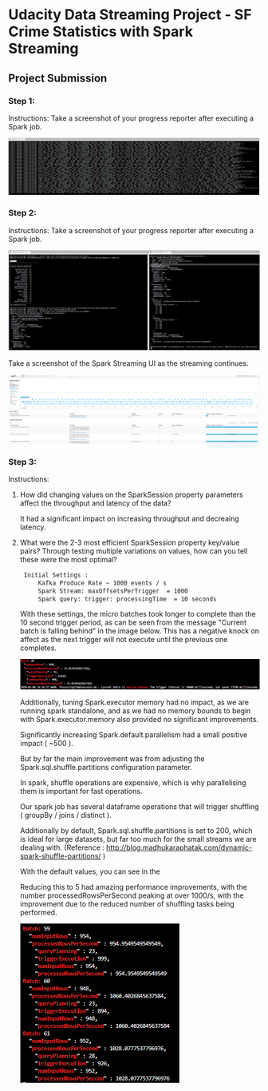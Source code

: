 # Udacity Data Streaming Project - SF Crime Statistics with Spark Streaming

## Project Submission 

### Step 1:
Instructions:
Take a screenshot of your progress reporter after executing a Spark job. 

![step1-image-of-kafka-console-consumer](images/step1-image-of-kafka-console-consumer.png)


### Step 2: 
Instructions:
Take a screenshot of your progress reporter after executing a Spark job.

![step2-spark-submit-progress-reporter](images/step2-spark-submit-progress-reporter.png)


Take a screenshot of the Spark Streaming UI as the streaming continues. 

![step3-spark-streaming-ui-interface-jobs-tab](images/step3-spark-streaming-ui-interface-jobs-tab.png)


### Step 3:

Instructions: 

1. How did changing values on the SparkSession property parameters affect the throughput and latency of the data?

    It had a significant impact on increasing throughput and decreaing latency.

2. What were the 2-3 most efficient SparkSession property key/value pairs? Through testing multiple variations on values, how can you tell these were the most optimal?

		Initial Settings : 
			Kafka Produce Rate ~ 1000 events / s
			Spark Stream: maxOffsetsPerTrigger  = 1000
			Spark query: trigger: processingTime  = 10 seconds

    With these settings, the micro batches took longer to complete than the 10 second trigger period, as can be seen from the message "Current batch is falling behind" in the image below. This has a negative knock on affect as the next trigger will not execute until the previous one completes.

    ![step3-2-1](images/step3-2-1.png)

    Additionally, tuning Spark.executor memory had no impact, as we are running spark standalone, and as we had no memory bounds to begin with Spark.executor.memory also provided no significant improvements.

	Significantly increasing Spark.default.parallelism had a small positive impact ( ~500 ).
		
	But by far the main improvement was from adjusting the Spark.sql.shuffle.partitions configuration parameter.
		
	In spark, shuffle operations are expensive, which is why parallelising  them is important for fast operations.
		
	Our spark job has several dataframe operations that will trigger shuffling ( groupBy / joins / distinct ).
		
	Additionally by default, Spark.sql.shuffle.partitions is set to 200, which is ideal for large datasets, but far too much for the small streams we are dealing with.
	(Reference : http://blog.madhukaraphatak.com/dynamic-spark-shuffle-partitions/ )
		
	With the default values, you can see in the 
		
	Reducing this to 5 had amazing performance improvements, with the number processedRowsPerSecond peaking at over 1000/s, with the improvement due to the reduced number of shuffling tasks being performed.
    
    ![step3-2-2](images/step3-2-2.png)

